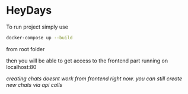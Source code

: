 
# HeyDays
To run project simply use
```bash
docker-compose up --build
```     
from root folder

then you will be able to get access to the frontend part running on localhost:80

*creating chats doesnt work from frontend right now. you can still create new chats via api calls*
